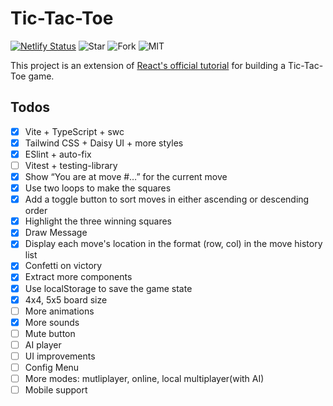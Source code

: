 # Tic-Tac-Toe

[![Netlify Status](https://api.netlify.com/api/v1/badges/27d05461-ed67-42fa-a277-ca8ed24fea81/deploy-status)](https://app.netlify.com/sites/playreact-tic-tac-toe/deploys)
![Star](https://img.shields.io/github/stars/playreact/tic-tac-toe?style=flat)
![Fork](https://img.shields.io/github/forks/playreact/tic-tac-toe?style=flat)
![MIT](https://img.shields.io/github/license/playreact/tic-tac-toe?style=flat)

This project is an extension of [React's official tutorial](https://react.dev/learn/tutorial-tic-tac-toe) for building a Tic-Tac-Toe game.

## Todos

- [x] Vite + TypeScript + swc
- [x] Tailwind CSS + Daisy UI + more styles
- [x] ESlint + auto-fix
- [ ] Vitest + testing-library
- [x] Show “You are at move #…” for the current move
- [x] Use two loops to make the squares
- [x] Add a toggle button to sort moves in either ascending or descending order
- [x] Highlight the three winning squares
- [x] Draw Message
- [x] Display each move's location in the format (row, col) in the move history list
- [x] Confetti on victory
- [x] Extract more components
- [x] Use localStorage to save the game state
- [x] 4x4, 5x5 board size
- [ ] More animations
- [x] More sounds 
- [ ] Mute button
- [ ] AI player
- [ ] UI improvements
- [ ] Config Menu
- [ ] More modes: mutliplayer, online, local multiplayer(with AI)
- [ ] Mobile support